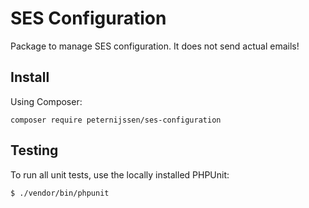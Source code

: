 # SES Configuration

Package to manage SES configuration. It does not send actual emails!

## Install

Using Composer:

`composer require peternijssen/ses-configuration`

## Testing
To run all unit tests, use the locally installed PHPUnit:

~~~
$ ./vendor/bin/phpunit
~~~


